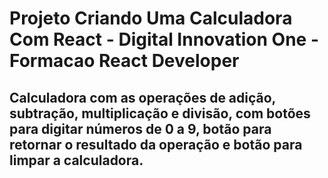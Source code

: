 # Projeto Criando Uma Calculadora Com React - Digital Innovation One - Formacao React Developer



## Calculadora com as operações de adição, subtração, multiplicação e divisão, com botões para digitar números de 0 a 9, botão para retornar o resultado da operação e botão para limpar a calculadora. 

